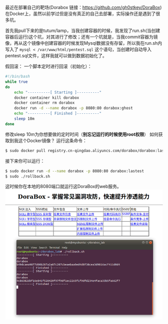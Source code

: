 最近在部署自己的靶场(Dorabox 链接：https://github.com/gh0stkey/DoraBox) 在Docker上，虽然以前学过但是没有真正的自己去部署，实际操作还是遇到了很多坑。

首先我pull下来的是tutum/lamp，当我创建容器的时候，我发现了run.sh(当创建容器后运行)这个坑，对其进行了修改；还有一个坑就是，当我commit容器为镜像，再从这个镜像中创建容器的时候发现Mysql数据没有存留，所以我在run.sh内写入了 `mysql < /var/www/html/pentest.sql` 这个语句，当创建时自动导入pentest.sql文件，这样我就可以做到数据初始化了。

假回滚：
一个脚本定时进行回滚（初始化）：

```bash
#!/bin/bash
while true
do
	echo "----------[ Starting ]----------"
	docker container kill dorabox
	docker container rm dorabox
	docker run -d --name dorabox -p 8080:80 dorabox:ghost
	echo "----------[ Finished ]----------"
	sleep 10m
done
```

修改sleep 10m为你想要做的定时时间（**别忘记运行的时候使用root权限**）
如何获取到我这个Docker镜像？
运行这条命令：

```bash
$ sudo docker pull registry.cn-qingdao.aliyuncs.com/dorabox/dorabox:lastest
```

接下来你可以运行：

```bash
$ sudo docker run -d --name dorabox -p 8080:80 dorabox:lastest
$ sudo ./rollback.sh
```

这时候你在本地的8080端口就运行这DoraBox的web服务。
![dorabox](./img/image.png)